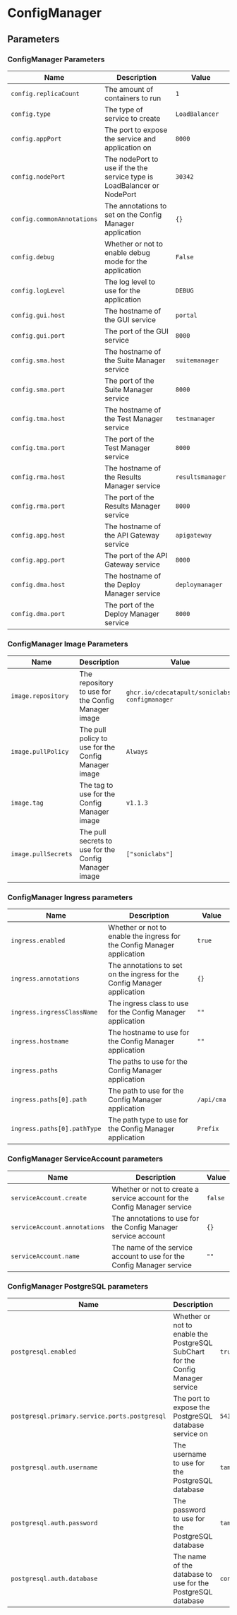 # ConfigManager

## Parameters

### ConfigManager Parameters

| Name                       | Description                                                             | Value            |
| -------------------------- | ----------------------------------------------------------------------- | ---------------- |
| `config.replicaCount`      | The amount of containers to run                                         | `1`              |
| `config.type`              | The type of service to create                                           | `LoadBalancer`   |
| `config.appPort`           | The port to expose the service and application on                       | `8000`           |
| `config.nodePort`          | The nodePort to use if the the service type is LoadBalancer or NodePort | `30342`          |
| `config.commonAnnotations` | The annotations to set on the Config Manager application                | `{}`             |
| `config.debug`             | Whether or not to enable debug mode for the application                 | `False`          |
| `config.logLevel`          | The log level to use for the application                                | `DEBUG`          |
| `config.gui.host`          | The hostname of the GUI service                                         | `portal`         |
| `config.gui.port`          | The port of the GUI service                                             | `8000`           |
| `config.sma.host`          | The hostname of the Suite Manager service                               | `suitemanager`   |
| `config.sma.port`          | The port of the Suite Manager service                                   | `8000`           |
| `config.tma.host`          | The hostname of the Test Manager service                                | `testmanager`    |
| `config.tma.port`          | The port of the Test Manager service                                    | `8000`           |
| `config.rma.host`          | The hostname of the Results Manager service                             | `resultsmanager` |
| `config.rma.port`          | The port of the Results Manager service                                 | `8000`           |
| `config.apg.host`          | The hostname of the API Gateway service                                 | `apigateway`     |
| `config.apg.port`          | The port of the API Gateway service                                     | `8000`           |
| `config.dma.host`          | The hostname of the Deploy Manager service                              | `deploymanager`  |
| `config.dma.port`          | The port of the Deploy Manager service                                  | `8000`           |

### ConfigManager Image Parameters

| Name                | Description                                          | Value                                         |
| ------------------- | ---------------------------------------------------- | --------------------------------------------- |
| `image.repository`  | The repository to use for the Config Manager image   | `ghcr.io/cdecatapult/soniclabs-configmanager` |
| `image.pullPolicy`  | The pull policy to use for the Config Manager image  | `Always`                                      |
| `image.tag`         | The tag to use for the Config Manager image          | `v1.1.3`                                      |
| `image.pullSecrets` | The pull secrets to use for the Config Manager image | `["soniclabs"]`                               |

### ConfigManager Ingress parameters

| Name                        | Description                                                              | Value      |
| --------------------------- | ------------------------------------------------------------------------ | ---------- |
| `ingress.enabled`           | Whether or not to enable the ingress for the Config Manager application  | `true`     |
| `ingress.annotations`       | The annotations to set on the ingress for the Config Manager application | `{}`       |
| `ingress.ingressClassName`  | The ingress class to use for the Config Manager application              | `""`       |
| `ingress.hostname`          | The hostname to use for the Config Manager application                   | `""`       |
| `ingress.paths`             | The paths to use for the Config Manager application                      |            |
| `ingress.paths[0].path`     | The path to use for the Config Manager application                       | `/api/cma` |
| `ingress.paths[0].pathType` | The path type to use for the Config Manager application                  | `Prefix`   |

### ConfigManager ServiceAccount parameters

| Name                         | Description                                                               | Value   |
| ---------------------------- | ------------------------------------------------------------------------- | ------- |
| `serviceAccount.create`      | Whether or not to create a service account for the Config Manager service | `false` |
| `serviceAccount.annotations` | The annotations to use for the Config Manager service account             | `{}`    |
| `serviceAccount.name`        | The name of the service account to use for the Config Manager service     | `""`    |

### ConfigManager PostgreSQL parameters

| Name                                          | Description                                                                     | Value           |
| --------------------------------------------- | ------------------------------------------------------------------------------- | --------------- |
| `postgresql.enabled`                          | Whether or not to enable the PostgreSQL SubChart for the Config Manager service | `true`          |
| `postgresql.primary.service.ports.postgresql` | The port to expose the PostgreSQL database service on                           | `5432`          |
| `postgresql.auth.username`                    | The username to use for the PostgreSQL database                                 | `tamuser`       |
| `postgresql.auth.password`                    | The password to use for the PostgreSQL database                                 | `tampassword`   |
| `postgresql.auth.database`                    | The name of the database to use for the PostgreSQL database                     | `configmanager` |
